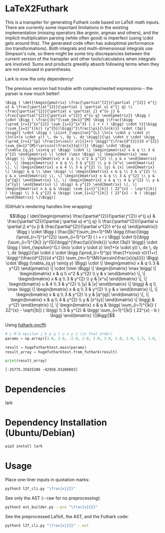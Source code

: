 # LaTeX2Futhark
This is a transpiler for generating Futhark code based on LaTeX math inputs. There are currently some important limitations in the existing implementation (missing operators like argmin, argmax and others), and the implicit multiplication parsing (while often good) is imperfect (using \cdot gets around this). The generated code often has suboptimal performance (no transformations). Both integrals and multi-dimensionsal integrals use Simpson's rule, so there might be some tiny discrepancies between the current version of the transpiler and other tools/calculators when integrals are involved. Sums and products greedily absorb following terms when they are not enclosed in parentheses.

Lark is now the only dependency!

The previous version had trouble with complex/nested expressions-- the parser is now *much* better!

```text
\Bigg ( \det{\begin{pmatrix} \frac{\partial^{2}}{\partial j^{2}} e^{j u} & \frac{\partial^{2}}{\partial j \partial u} e^{j q} \\ \frac{\partial^{2}}{\partial u \partial j} e^{u j} & \frac{\partial^{2}}{\partial u^{2}} e^{u q} \end{pmatrix}} \Bigg ) \cdot \Bigg ( \frac{|b|^{\sum_{m=1}^{M} \bigg (\frac{\bigg (\prod_{r=1}^{x^{2}} \sum_{i=1}^{x^3} ( i + r ) \Bigg) \cdot t}{\bigg (\sum_{i=1}^{|k|} (y^{5})\bigg)^{\frac{\pi}{\ln(k)}} \cdot (3q)} \bigg)} \cdot \bigg ( \iiint_{\epsilon}^{L} \ln(x \cdot y \cdot z) \ln(1+(x \cdot y)) \, dx \, dy \, dz \bigg)}{\pi \cdot z \cdot \bigg (\prod_{r=1}^{p} \frac{1+\cos(r x)}{1+r} \bigg)^{\frac{d^{2}}{d x^{2}} \sum_{m=1}^{M}(\arcsin(\frac{x}{q}))}} \Bigg) \cdot \Bigg (\nabla_{q,y} \sin(q y) \Bigg) \cdot \| \begin{pmatrix} x & q \\ 3 & y^{2} \end{pmatrix} \| \cdot |\min \Bigg( \| \begin{bmatrix} \max \bigg( \| \begin{bmatrix} x & q \\ u^2 & y^{2} \\ y & x \end{bmatrix} \|, \| \begin{bmatrix} x & q \\ 3 & y^{2} \\ y & |x^u| \end{bmatrix} \|, \| \begin{bmatrix} u & 4 \\ 3 & y^{2} \\ |y| & |x| \end{bmatrix} \| \bigg) & q \\ \max \bigg( \| \begin{bmatrix} x & q \\ 3 & y^{2} \\ y & x \end{bmatrix} \|, \| \begin{bmatrix} x & q \\ 3 & y^{2} \\ y & |q^{q}| \end{bmatrix} \|, \| \begin{bmatrix} x & q \\ 4 & y^{2} \\ y & |x^{y}| \end{bmatrix} \| \bigg) & y^{2} \end{bmatrix} \|, \| \begin{bmatrix} x & q & \bigg( \sum_{i=1}^{|k|} ( 22^{x} - \sqrt{|b|} ) \bigg) \\ 3 & y^{2} & \bigg( \sum_{i=1}^{|k|} ( 22^{x} - b ) \bigg) \end{bmatrix} \|\Bigg)|
```
(GitHub's rendering handles line wrapping)
```math
\Bigg ( \det{\begin{pmatrix} \frac{\partial^{2}}{\partial j^{2}} e^{j u} & \frac{\partial^{2}}{\partial j \partial u} e^{j q} \\ \frac{\partial^{2}}{\partial u \partial j} e^{u j} & \frac{\partial^{2}}{\partial u^{2}} e^{u q} \end{pmatrix}} \Bigg ) \cdot \Bigg ( \frac{|b|^{\sum_{m=1}^{M} \bigg (\frac{\bigg (\prod_{r=1}^{x^{2}} \sum_{i=1}^{x^3} ( i + r ) \Bigg) \cdot t}{\bigg (\sum_{i=1}^{|k|} (y^{5})\bigg)^{\frac{\pi}{\ln(k)}} \cdot (3q)} \bigg)} \cdot \bigg ( \iiint_{\epsilon}^{L} \ln(x \cdot y \cdot z) \ln(1+(x \cdot y)) \, dx \, dy \, dz \bigg)}{\pi \cdot z \cdot \bigg (\prod_{r=1}^{p} \frac{1+\cos(r x)}{1+r} \bigg)^{\frac{d^{2}}{d x^{2}} \sum_{m=1}^{M}(\arcsin(\frac{x}{q}))}} \Bigg) \cdot \Bigg (\nabla_{q,y} \sin(q y) \Bigg) \cdot \| \begin{pmatrix} x & q \\ 3 & y^{2} \end{pmatrix} \| \cdot |\min \Bigg( \| \begin{bmatrix} \max \bigg( \| \begin{bmatrix} x & q \\ u^2 & y^{2} \\ y & x \end{bmatrix} \|, \| \begin{bmatrix} x & q \\ 3 & y^{2} \\ y & |x^u| \end{bmatrix} \|, \| \begin{bmatrix} u & 4 \\ 3 & y^{2} \\ |y| & |x| \end{bmatrix} \| \bigg) & q \\ \max \bigg( \| \begin{bmatrix} x & q \\ 3 & y^{2} \\ y & x \end{bmatrix} \|, \| \begin{bmatrix} x & q \\ 3 & y^{2} \\ y & |q^{q}| \end{bmatrix} \|, \| \begin{bmatrix} x & q \\ 4 & y^{2} \\ y & |x^{y}| \end{bmatrix} \| \bigg) & y^{2} \end{bmatrix} \|, \| \begin{bmatrix} x & q & \bigg( \sum_{i=1}^{|k|} ( 22^{x} - \sqrt{|b|} ) \bigg) \\ 3 & y^{2} & \bigg( \sum_{i=1}^{|k|} ( 22^{x} - b ) \bigg) \end{bmatrix} \|\Bigg)|
```

Using [futhark-pycffi](https://github.com/pepijndevos/futhark-pycffi/):
```python
# L M b epsilon j k p q t u x y z (in that order)
params = np.array([3.0, 2.0, -2.0, 2.0, 2.0, 3.0, 2.0, 2.0, 1.3, 1.0, 1.0, 1.2, 0.9])

result = hugefutharktest.main(params)
result_array = hugefutharktest.from_futhark(result)

print(result_array)
```
```text
[-25775.35925206 -42958.93208083]
```


# Dependencies
lark

# Dependency Installation (Ubuntu/Debian)
```bash
pip3 install lark
```

# Usage
Place one-liner inputs in quotation marks:
```bash
python3 l2f_cli.py "\frac{x}{2}"
```
See only the AST (--raw for no preprocessing):
```bash
python3 ast_builder.py --pre "\frac{x}{2}"
```
See the preprocessed LaTeX, the AST, and the Futhark code:
```bash
python3 l2f_cli.py "\frac{x}{2}" --ast
```

